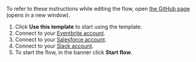 To refer to these instructions while editing the flow, open [the GitHub page](https://github.com/ot4i/app-connect-templates/blob/main/resources/markdown/Create%20targeted%20contact%20lists%20in%20Eventbrite%20based%20on%20unconverted%20Salesforce%20leads%20and%20geography_instructions.md) (opens in a new window).

1. Click **Use this template** to start using the template.
1. Connect to your [Eventbrite account](https://ibm.biz/aaseventbrite).
1. Connect to your [Salesforce account](https://ibm.biz/aassalesforce).
1. Connect to your [Slack account](https://ibm.biz/aasslack).
1. To start the flow, in the banner click **Start flow**.

